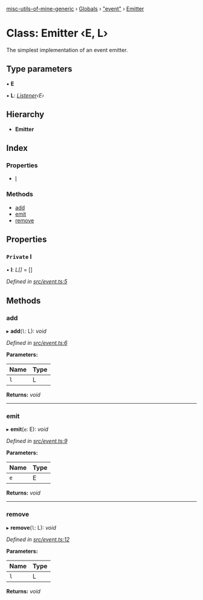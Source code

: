 [misc-utils-of-mine-generic](../README.md) › [Globals](../globals.md) › ["event"](../modules/_event_.md) › [Emitter](_event_.emitter.md)

# Class: Emitter ‹**E, L**›

The simplest implementation of an event emitter.

## Type parameters

▪ **E**

▪ **L**: *[Listener](../modules/_event_.md#listener)‹E›*

## Hierarchy

* **Emitter**

## Index

### Properties

* [l](_event_.emitter.md#private-l)

### Methods

* [add](_event_.emitter.md#add)
* [emit](_event_.emitter.md#emit)
* [remove](_event_.emitter.md#remove)

## Properties

### `Private` l

• **l**: *L[]* = []

*Defined in [src/event.ts:5](https://github.com/cancerberoSgx/misc-utils-of-mine/blob/fb59bcc/misc-utils-of-mine-generic/src/event.ts#L5)*

## Methods

###  add

▸ **add**(`l`: L): *void*

*Defined in [src/event.ts:6](https://github.com/cancerberoSgx/misc-utils-of-mine/blob/fb59bcc/misc-utils-of-mine-generic/src/event.ts#L6)*

**Parameters:**

Name | Type |
------ | ------ |
`l` | L |

**Returns:** *void*

___

###  emit

▸ **emit**(`e`: E): *void*

*Defined in [src/event.ts:9](https://github.com/cancerberoSgx/misc-utils-of-mine/blob/fb59bcc/misc-utils-of-mine-generic/src/event.ts#L9)*

**Parameters:**

Name | Type |
------ | ------ |
`e` | E |

**Returns:** *void*

___

###  remove

▸ **remove**(`l`: L): *void*

*Defined in [src/event.ts:12](https://github.com/cancerberoSgx/misc-utils-of-mine/blob/fb59bcc/misc-utils-of-mine-generic/src/event.ts#L12)*

**Parameters:**

Name | Type |
------ | ------ |
`l` | L |

**Returns:** *void*
